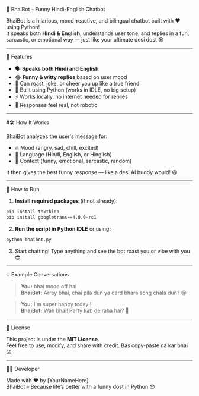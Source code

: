  🤖 BhaiBot - Funny Hindi-English Chatbot

BhaiBot is a hilarious, mood-reactive, and bilingual chatbot built with ❤️ using Python!  
It speaks both **Hindi & English**, understands user tone, and replies in a fun, sarcastic, or emotional way — just like your ultimate desi dost 😎

---

🧠 Features

- 🗣️ **Speaks both Hindi and English**
- 😂 **Funny & witty replies** based on user mood
- 🤬 Can roast, joke, or cheer you up like a true friend
- 🤖 Built using Python (works in IDLE, no big setup)
- ⚡ Works locally, no internet needed for replies
- 🔁 Responses feel real, not robotic

---

#🛠️ How It Works

BhaiBot analyzes the user's message for:

- 🔥 Mood (angry, sad, chill, excited)
- 💬 Language (Hindi, English, or Hinglish)
- 🧠 Context (funny, emotional, sarcastic, random)

It then gives the best funny response — like a desi AI buddy would! 😆

---

 🐍 How to Run

1. **Install required packages** (if not already):

```bash
pip install textblob
pip install googletrans==4.0.0-rc1
```

2. **Run the script in Python IDLE** or using:

```bash
python bhaibot.py
```

3. Start chatting! Type anything and see the bot roast you or vibe with you 😎

---

💡 Example Conversations

> **You:** bhai mood off hai  
> **BhaiBot:** Arrey bhai, chai pila dun ya dard bhara song chala dun? 😢

> **You:** I'm super happy today!!  
> **BhaiBot:** Wah bhai! Party kab de raha hai? 🥳

---

 🧾 License

This project is under the **MIT License**.  
Feel free to use, modify, and share with credit. Bas copy-paste na kar bhai 😜

---

 🧑‍💻 Developer

Made with ❤️ by [YourNameHere]  
BhaiBot – Because life’s better with a funny dost in Python 😎
